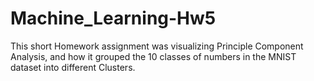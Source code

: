 # Machine_Learning-Hw5
This short Homework assignment was visualizing Principle Component Analysis, and how it grouped the 10 classes of numbers in the MNIST dataset into different Clusters.

